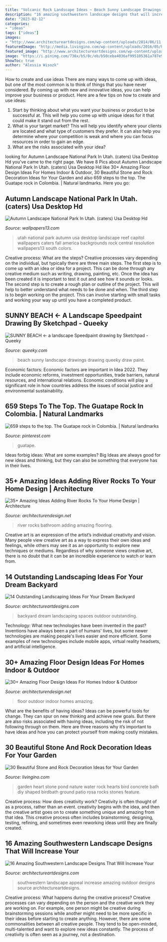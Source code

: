 ```yaml
---
title: "Volcanic Rock Landscape Ideas ~ Beach Sunny Landscape Drawings Drawing Queeky Draw Paint"
description: "16 amazing southwestern landscape designs that will increase your"
date: "2023-02-12"
categories:
- "ideas"
tags: ["ideas"]
images:
- "http://www.architectureartdesigns.com/wp-content/uploads/2014/06/11.-Outdoor-Spaces.jpg"
featuredImage: "http://media.livingino.com/wp-content/uploads/2016/05/heartstonepond.jpg"
featured_image: "http://www.architectureartdesigns.com/wp-content/uploads/2014/06/11.-Outdoor-Spaces.jpg"
image: "https://i.pinimg.com/736x/b5/0c/eb/b50ceba4036af995105361a787e9aa27.jpg"
ShowToc: true
author: "Alessia Wisozk"
---
```



How to create and use ideas
There are many ways to come up with ideas, but one of the most common is to think of things that you have never considered. By coming up with new and innovative ideas, you can help improve your business or product. Here are a few tips on how to create and use ideas: 
1. Start by thinking about what you want your business or product to be successful at. This will help you come up with unique ideas for it that could make it stand out from the rest. 
2. What is your target market? This will help you identify where your clients are located and what type of customers they prefer. It can also help you determine where your competition is weak and where you can focus resources in order to gain an edge. 
3. What are the risks associated with your idea?

	

		
looking for Autumn Landscape National Park In Utah. (caters) Usa Desktop Hd you've came to the right page. We have 8 Pics about Autumn Landscape National Park In Utah. (caters) Usa Desktop Hd like 30+ Amazing Floor Design Ideas For Homes Indoor &amp; Outdoor, 30 Beautiful Stone and Rock Decoration Ideas for Your Garden and also 659 steps to the top. The Guatape rock in Colombia. | Natural landmarks. Here you go:
		
    
## Autumn Landscape National Park In Utah. (caters) Usa Desktop Hd

<img loading=lazy src="https://www.wallpapers13.com/wp-content/uploads/2016/02/Autumn-Landscape-National-Park-in-Utah.-Caters-USA-desktop-Hd-Wallpaper.jpg" onerror="this.onerror=null;this.src='https://tse3.mm.bing.net/th?id=OIP.nMX7k_Gj-D9eJRpA6ONBxgHaEo&amp;pid=15.1';" alt="Autumn Landscape National Park In Utah. (caters) Usa Desktop Hd">

_Source: wallpapers13.com_

>utah national park autumn usa desktop landscape reef capitol wallpapers caters fall america backgrounds rock central resolution wallpapers13 south colors. 

	

Creative process: What are the steps?
Creative processes vary depending on the individual, but typically there are three main steps. The first step is to come up with an idea or idea for a project. This can be done through any creative medium such as writing, drawing, painting, etc. Once the idea has been created it is important to test it out and see how it sounds or looks. The second step is to create a rough plan or outline of the project. This will help to better understand what needs to be done and when. The third step is to begin working on the project. This can involve starting with small tasks and working your way up until you have a completed product.

    
## SUNNY BEACH ← A Landscape Speedpaint Drawing By Sketchpad - Queeky

<img loading=lazy src="http://www.queeky.com/share/drawings/landscape/59203/sunny-beach.jpg" onerror="this.onerror=null;this.src='https://tse2.mm.bing.net/th?id=OIP.B5RsBPvGUbGRTd2MmUEPhQHaHa&amp;pid=15.1';" alt="SUNNY BEACH ← a landscape Speedpaint drawing by Sketchpad - Queeky">

_Source: queeky.com_

>beach sunny landscape drawings drawing queeky draw paint. 

	

Economic factors:
Economic factors are important in Idea 2022. They include economic reforms, investment opportunities, trade barriers, natural resources, and international relations. Economic conditions will play a significant role in how countries address the issues of social justice and environmental sustainability.

    
## 659 Steps To The Top. The Guatape Rock In Colombia. | Natural Landmarks

<img loading=lazy src="https://i.pinimg.com/736x/b5/0c/eb/b50ceba4036af995105361a787e9aa27.jpg" onerror="this.onerror=null;this.src='https://tse2.mm.bing.net/th?id=OIP.CjjFCTgx2OQ74ZlVq3SnGQHaLG&amp;pid=15.1';" alt="659 steps to the top. The Guatape rock in Colombia. | Natural landmarks">

_Source: pinterest.com_

>guatape. 

	

Ideas forbig ideas: What are some examples?
Big Ideas are always good for new ideas and thinking, but they can also be something that everyone has in their lives.

    
## 35+ Amazing Ideas Adding River Rocks To Your Home Design | Architecture

<img loading=lazy src="http://cdn.architecturendesign.net/wp-content/uploads/2015/06/AD-Add-River-Rocks-To-Home-10.jpg" onerror="this.onerror=null;this.src='https://tse4.mm.bing.net/th?id=OIP.u7zGmMV2RFPGw00LEMrEIAHaLE&amp;pid=15.1';" alt="35+ Amazing Ideas Adding River Rocks To Your Home Design | Architecture">

_Source: architecturendesign.net_

>river rocks bathroom adding amazing flooring. 

	

Creative art is an expression of the artist’s individual creativity and vision. Many people view creative art as a way to express their own ideas and feelings, while others may see it as an opportunity to explore new techniques or mediums. Regardless of why someone views creative art, there is no doubt that it can be an incredible experience to watch or learn from.

    
## 14 Outstanding Landscaping Ideas For Your Dream Backyard

<img loading=lazy src="http://www.architectureartdesigns.com/wp-content/uploads/2014/06/11.-Outdoor-Spaces.jpg" onerror="this.onerror=null;this.src='https://tse3.mm.bing.net/th?id=OIP.WU-8pGelkU6DvLzPY31IKgAAAA&amp;pid=15.1';" alt="14 Outstanding Landscaping Ideas For Your Dream Backyard">

_Source: architectureartdesigns.com_

>backyard dream landscaping spaces outdoor outstanding. 

	

Technology: What new technologies have been invented in the past?
Inventions have always been a part of humans' lives, but some newer technologies are making people's lives easier and more efficient. Some examples of new technologies include mobile apps, virtual reality headsets, and artificial intelligence.

    
## 30+ Amazing Floor Design Ideas For Homes Indoor &amp; Outdoor

<img loading=lazy src="http://cdn.architecturendesign.net/wp-content/uploads/2015/08/AD-Indoor-Outdoor-Floor-Design-Ideas-16.jpg" onerror="this.onerror=null;this.src='https://tse4.mm.bing.net/th?id=OIP.uacqJ0-bO_a5kSlp7-S31QHaLH&amp;pid=15.1';" alt="30+ Amazing Floor Design Ideas For Homes Indoor &amp; Outdoor">

_Source: architecturendesign.net_

>floor outdoor indoor homes amazing. 

	

What are the benefits of having ideas?
Ideas can be powerful tools for change. They can spur on new thinking and achieve new goals. But there are also risks associated with having ideas, including the risk of not following through on them. Here are three reasons why it’s important to have ideas and how you can protect yourself from making costly mistakes.

    
## 30 Beautiful Stone And Rock Decoration Ideas For Your Garden

<img loading=lazy src="http://media.livingino.com/wp-content/uploads/2016/05/heartstonepond.jpg" onerror="this.onerror=null;this.src='https://tse3.mm.bing.net/th?id=OIP.6kPpqk4UgXh16F-28-T05AHaJ2&amp;pid=15.1';" alt="30 Beautiful Stone and Rock Decoration Ideas for Your Garden">

_Source: livingino.com_

>garden heart stone pond nature water rock hearts bird concrete bath diy shaped birdbath ground patio rosa rocks stones feature. 

	

Creative process: How does creativity work?
Creativity is often thought of as a process, rather than an event. creativity begins with the idea, and then the creative artist goes on to create something unique and amazing from that idea. This creative process often includes brainstorming, designing, testing, refining, and sometimes even reworking ideas until they are finally created.

    
## 16 Amazing Southwestern Landscape Designs That Will Increase Your

<img loading=lazy src="http://www.architectureartdesigns.com/wp-content/uploads/2016/04/16-Amazing-Southwestern-Landscape-Designs-That-Will-Increase-Your-Outdoor-Appeal-14.jpg" onerror="this.onerror=null;this.src='https://tse3.mm.bing.net/th?id=OIP.PnqgdJkJ5yNECnWEgxqi5wHaE7&amp;pid=15.1';" alt="16 Amazing Southwestern Landscape Designs That Will Increase Your">

_Source: architectureartdesigns.com_

>southwestern landscape appeal increase amazing outdoor designs source architectureartdesigns. 

	

Creative process: What happens during the creative process?
Creative processes can vary depending on the person and the creative work they are working on. For example, one person might be creative during brainstorming sessions while another might need to be more specific in their ideas before starting to create anything. However, there are some commonalities between all creative people. They tend to be open-minded, multi-talented and want to explore new ideas constantly. The process of creativity is often seen as a journey, not a destination.

